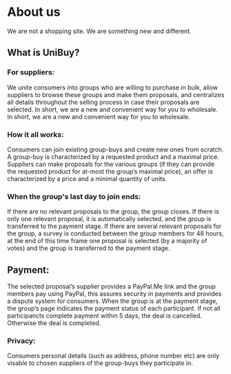 # About us

We are not a shopping site. We are something new and different.

## What is UniBuy?

### For suppliers:

We unite consumers into groups who are willing to purchase in bulk, allow suppliers to browse these groups and make them proposals, and centralizes all details throughout the selling process in case their proposals are selected. In short, we are a new and convenient way for you to wholesale.
In short, we are a new and convenient way for you to wholesale.

### How it all works:

Consumers can join existing group-buys and create new ones from scratch. A group-buy is characterized by a requested product and a maximal price. Suppliers can make proposals for the various groups (if they can provide the requested product for at-most the group’s maximal price), an offer is characterized by a price and a minimal quantity of units.

### When the group's last day to join ends:

If there are no relevant proposals to the group, the group closes.
If there is only one relevant proposal, it is automatically selected, and the group is transferred to the payment stage.
If there are several relevant proposals for the group, a survey is conducted between the group members for 48 hours, at the end of this time frame one proposal is selected (by a majority of votes) and the group is transferred to the payment stage.

## Payment:

The selected proposal’s supplier provides a PayPal.Me link and the group members pay using PayPal, this assures security in payments and provides a dispute system for consumers. When the group is at the payment stage, the group’s page indicates the payment status of each participant. If not all participancts complete payment within 5 days, the deal is cancelled. Otherwise the deal is completed.

### Privacy:

Consumers personal details (such as address, phone number etc) are only visable to chosen suppliers of the group-buys they participate in.
